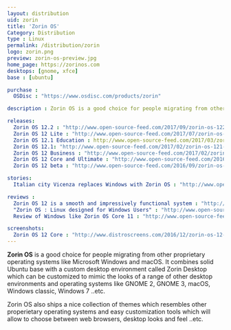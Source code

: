 ```yaml
---
layout: distribution
uid: zorin
title: 'Zorin OS'
Category: Distribution
type : Linux
permalink: /distribution/zorin
logo: zorin.png
preview: zorin-os-preview.jpg
home_page: https://zorinos.com
desktops: [gnome, xfce]
base : [ubuntu]

purchase :
  OSDisc : "https://www.osdisc.com/products/zorin"

description : Zorin OS is a good choice for people migrating from other proprietary operating systems like Microsoft Windows and macOS. Stories and reviews on Zorin OS

releases:
  Zorin OS 12.2 : "http://www.open-source-feed.com/2017/09/zorin-os-122-released-with-performance.html"
  Zorin OS 12 Lite : "http://www.open-source-feed.com/2017/07/zorin-os-12-lite-released-with.html"
  Zorin OS 12.1 Education : http://www.open-source-feed.com/2017/03/zorin-os-121-education-flavor-released.html
  Zorin OS 12.1: "http://www.open-source-feed.com/2017/02/zorin-os-121-released-with-linux-kernel.html"
  Zorin OS 12 Business : "http://www.open-source-feed.com/2017/02/zorin-os-12-business-edition-released.html"
  Zorin OS 12 Core and Ultimate : "http://www.open-source-feed.com/2016/11/zorin-os-12-core-and-ultimate-editions.html"
  Zorin OS 12 beta : "http://www.open-source-feed.com/2016/09/zorin-os-12-beta-released-with-zorin.html"

stories:
  Italian city Vicenza replaces Windows with Zorin OS : "http://www.open-source-feed.com/2016/05/italian-city-vicenza-replaces-windows.html"

reviews :
  Zorin OS 12 is a smooth and impressively functional system : "http://www.open-source-feed.com/2016/12/zorin-os-12-is-smooth-and-impressively.html"
  "Zorin OS : Linux designed for Windows Users" : "http://www.open-source-feed.com/2016/04/zorin-os-linux-designed-for-windows.html"
  Review of Windows like Zorin OS Core 11 : "http://www.open-source-feed.com/2016/02/review-of-windows-like-zorin-os-core-11.html"

screenshots:
  Zorin OS 12 Core : "http://www.distroscreens.com/2016/12/zorin-os-12-core-screenshots.html"
---
```


**Zorin OS** is a good choice for people migrating from other proprietary operating systems like Microsoft Windows and macOS. It combines solid Ubuntu base with a custom desktop environment called Zorin Desktop which can be customized to mimic the looks of a range of other desktop environments and operating systems like GNOME 2, GNOME 3, macOS, Windows classic, Windows 7 ..etc.

Zorin OS also ships a nice collection of themes which resembles other properietary operating systems and easy customization tools which will allow to choose between web browsers, desktop looks and feel ..etc.
